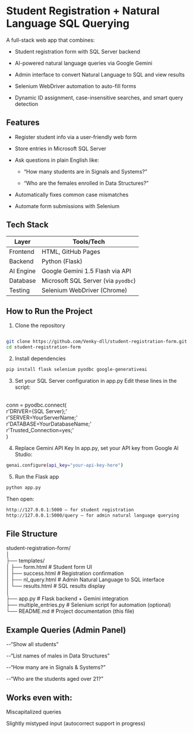 # Student Registration + Natural Language SQL Querying
A full-stack web app that combines:

- Student registration form with SQL Server backend

- AI-powered natural language queries via Google Gemini

- Admin interface to convert Natural Language to SQL and view results

- Selenium WebDriver automation to auto-fill forms

- Dynamic ID assignment, case-insensitive searches, and smart query detection

## Features
- Register student info via a user-friendly web form

- Store entries in Microsoft SQL Server

- Ask questions in plain English like:

  - “How many students are in Signals and Systems?”

  - “Who are the females enrolled in Data Structures?”

- Automatically fixes common case mismatches

- Automate form submissions with Selenium

## Tech Stack
| Layer     | Tools/Tech                          |
| --------- | ----------------------------------- |
| Frontend  | HTML, GitHub Pages                  |
| Backend   | Python (Flask)                      |
| AI Engine | Google Gemini 1.5 Flash via API     |
| Database  | Microsoft SQL Server (via `pyodbc`) |
| Testing   | Selenium WebDriver (Chrome)         |


## How to Run the Project
1. Clone the repository
```bash

git clone https://github.com/Venky-dll/student-registration-form.git
cd student-registration-form
```

2. Install dependencies
```bash
pip install flask selenium pyodbc google-generativeai

```
3. Set your SQL Server configuration in app.py
Edit these lines in the script:<br>
<br>
                    conn = pyodbc.connect(<br>
                        r'DRIVER={SQL Server};'<br>
                        r'SERVER=YourServerName;'<br>
                        r'DATABASE=YourDatabaseName;'<br>
                        r'Trusted_Connection=yes;'<br>
                    )<br>

4. Replace Gemini API Key
In app.py, set your API key from Google AI Studio:
```bash
genai.configure(api_key="your-api-key-here")

```

5. Run the Flask app
```bash
python app.py
```
Then open:
```bash 
http://127.0.0.1:5000 — for student registration
http://127.0.0.1:5000/query — for admin natural language querying
```
## File Structure
student-registration-form/<br>
│<br>
├── templates/<br>
│   ├── form.html              # Student form UI<br>
│   ├── success.html           # Registration confirmation<br>
│   ├── nl_query.html          # Admin Natural Language to SQL interface<br>
│   └── results.html           # SQL results display<br>
│<br>
├── app.py                     # Flask backend + Gemini integration<br>
├── multiple_entries.py        # Selenium script for automation (optional)<br>
└── README.md                  # Project documentation (this file)<br>
## Example Queries (Admin Panel)
--“Show all students”

--“List names of males in Data Structures”

--“How many are in Signals & Systems?”

--“Who are the students aged over 21?”

## Works even with:

Miscapitalized queries

Slightly mistyped input (autocorrect support in progress)
